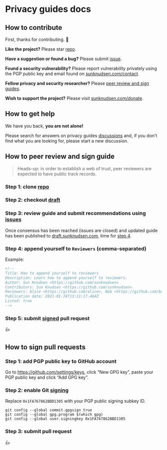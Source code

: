 <!--
Title: Privacy guides docs
Description: Learn how to contribute, get help, peer review and sign the reference material.
Author: Sun Knudsen <https://github.com/sunknudsen>
Publication date: 1970-01-01T00:00:00.000Z
Listed: false
-->

# Privacy guides docs

## How to contribute

First, thanks for contributing. 🙌

**Like the project?** Please star [repo](https://github.com/sunknudsen/privacy-guides).

**Have a suggestion or found a bug?** Please submit [issue](https://github.com/sunknudsen/privacy-guides/issues).

**Found a security vulnerability?** Please report vulnerability privately using the PGP public key and email found on [sunknudsen.com/contact](https://sunknudsen.com/contact).

**Fellow privacy and security researcher?** Please [peer review and sign guides](#how-to-peer-review-and-sign-guide).

**Wish to support the project?** Please visit [sunknudsen.com/donate](https://sunknudsen.com/donate).

## How to get help

We have you back, **you are not alone!**

Please search for answers on privacy guides [discussions](https://github.com/sunknudsen/privacy-guides/discussions) and, if you don’t find what you are looking for, please start a new discussion.

## How to peer review and sign guide

> Heads-up: in order to establish a web of trust, peer reviewers are expected to have public track records.

### Step 1: clone [repo](https://github.com/sunknudsen/privacy-guides)

### Step 2: checkout [draft](https://github.com/sunknudsen/privacy-guides/tree/draft)

### Step 3: review guide and submit recommendations using [issues](https://github.com/sunknudsen/privacy-guides/issues)

Once consensus has been reached (issues are closed) and updated guide has been published to [draft.sunknudsen.com](https://draft.sunknudsen.com/), time for [step 4](#step-4-append-yourself-to-reviewers-comma-separated).

### Step 4: append yourself to `Reviewers` (comma-separated)

Example:

```markdown
<!--
Title: How to append yourself to reviewers
Description: Learn how to append yourself to reviewers.
Author: Sun Knudsen <https://github.com/sunknudsen>
Contributors: Sun Knudsen <https://github.com/sunknudsen>
Reviewers: Alice <https://github.com/alice>, Bob <https://github.com/bob>
Publication date: 2021-01-24T13:11:17.464Z
Listed: true
-->
```

### Step 5: submit [signed](#how-to-sign-pull-requests) pull request

👍

## How to sign pull requests

### Step 1: add PGP public key to GitHub account

Go to https://github.com/settings/keys, click “New GPG key”, paste your PGP public key and click “Add GPG key”.

### Step 2: enable Git [signing](https://git-scm.com/book/en/v2/Git-Tools-Signing-Your-Work)

Replace `0x1FA767862BBD1305` with your PGP public signing subkey ID.

```shell
git config --global commit.gpgsign true
git config --global gpg.program $(which gpg)
git config --global user.signingkey 0x1FA767862BBD1305
```

### Step 3: submit pull request

👍
